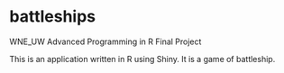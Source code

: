 # battleships
WNE_UW Advanced Programming in R Final Project

This is an application written in R using Shiny. It is a game of battleship.
